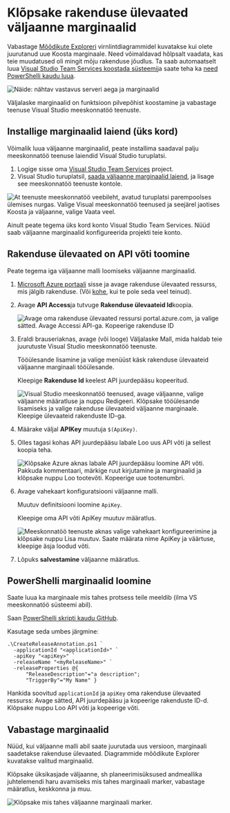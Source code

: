 <properties
    pageTitle="Vabastage marginaalid jaoks rakenduse ülevaated | Microsoft Azure'i"
    description="Juurutamise lisada või luua oma mõõdikute Exploreri diagrammide rakenduse ülevaated markerid."
    services="application-insights"
    documentationCenter=".net"
    authors="alancameronwills"
    manager="douge"/>

<tags
    ms.service="application-insights"
    ms.workload="tbd"
    ms.tgt_pltfrm="ibiza"
    ms.devlang="na"
    ms.topic="article"
    ms.date="06/28/2016"
    ms.author="awills"/>

# <a name="release-annotations-in-application-insights"></a>Klõpsake rakenduse ülevaated väljaanne marginaalid

Vabastage [Mõõdikute Exploreri](app-insights-metrics-explorer.md) virnlintdiagrammidel kuvatakse kui olete juurutanud uue Koosta marginaale. Need võimaldavad hõlpsalt vaadata, kas teie muudatused oli mingit mõju rakenduse jõudlus. Ta saab automaatselt luua [Visual Studio Team Services koostada süsteemi](https://www.visualstudio.com/en-us/get-started/build/build-your-app-vs)ja saate teha ka [need PowerShelli kaudu luua](#create-annotations-from-powershell).

![Näide: nähtav vastavus serveri aega ja marginaalid](./media/app-insights-annotations/00.png)

Väljalaske marginaalid on funktsioon pilvepõhist koostamine ja vabastage teenuse Visual Studio meeskonnatöö teenuste. 

## <a name="install-the-annotations-extension-one-time"></a>Installige marginaalid laiend (üks kord)

Võimalik luua väljaanne marginaalid, peate installima saadaval palju meeskonnatöö teenuse laiendid Visual Studio turuplatsi.

1. Logige sisse oma [Visual Studio Team Services](https://www.visualstudio.com/en-us/get-started/setup/sign-up-for-visual-studio-online) project.
2. Visual Studio turuplatsil, [saada väljaanne marginaalid laiend](https://marketplace.visualstudio.com/items/ms-appinsights.appinsightsreleaseannotations), ja lisage see meeskonnatöö teenuste kontole.

![At teenuste meeskonnatöö veebileht, avatud turuplatsi parempoolses ülemises nurgas. Valige Visual meeskonnatöö teenused ja seejärel jaotises Koosta ja väljaanne, valige Vaata veel.](./media/app-insights-annotations/10.png)

Ainult peate tegema üks kord konto Visual Studio Team Services. Nüüd saab väljaanne marginaalid konfigureerida projekti teie konto. 

## <a name="get-an-api-key-from-application-insights"></a>Rakenduse ülevaated on API võti toomine

Peate tegema iga väljaanne malli loomiseks väljaanne marginaalid.


1. [Microsoft Azure portaali](https://portal.azure.com) sisse ja avage rakenduse ülevaated ressurss, mis jälgib rakenduse. (Või [kohe](app-insights-overview.md), kui te pole seda veel teinud).
2. Avage **API Access**ja tutvuge **Rakenduse ülevaateid Id**koopia.

    ![Avage oma rakenduse ülevaated ressursi portal.azure.com, ja valige sätted. Avage Accessi API-ga. Kopeerige rakenduse ID](./media/app-insights-annotations/20.png)

2. Eraldi brauseriaknas, avage (või looge) Väljalaske Mall, mida haldab teie juurutuste Visual Studio meeskonnatöö teenuste. 

    Tööülesande lisamine ja valige menüüst käsk rakenduse ülevaateid väljaanne marginaali tööülesande.

    Kleepige **Rakenduse Id** keelest API juurdepääsu kopeeritud.

    ![Visual Studio meeskonnatöö teenused, avage väljaanne, valige väljaanne määratluse ja nuppu Redigeeri. Klõpsake tööülesande lisamiseks ja valige rakenduse ülevaateid väljaanne marginaale. Kleepige ülevaateid rakenduste ID-ga.](./media/app-insights-annotations/30.png)

3. Määrake väljal **APIKey** muutuja `$(ApiKey)`.

4. Olles tagasi kohas API juurdepääsu labale Loo uus API võti ja sellest koopia teha.

    ![Klõpsake Azure aknas labale API juurdepääsu loomine API võti. Pakkuda kommentaari, märkige ruut kirjutamine ja marginaalid ja klõpsake nuppu Loo tootevõti. Kopeerige uue tootenumbri.](./media/app-insights-annotations/40.png)

4. Avage vahekaart konfiguratsiooni väljaanne malli.

    Muutuv definitsiooni loomine `ApiKey`.

    Kleepige oma API võti ApiKey muutuv määratlus.

    ![Meeskonnatöö teenuste aknas valige vahekaart konfigureerimine ja klõpsake nuppu Lisa muutuv. Saate määrata nime ApiKey ja väärtuse, kleepige äsja loodud võti.](./media/app-insights-annotations/50.png)


5. Lõpuks **salvestamine** väljaanne määratlus.

## <a name="create-annotations-from-powershell"></a>PowerShelli marginaalid loomine

Saate luua ka marginaale mis tahes protsess teile meeldib (ilma VS meeskonnatöö süsteemi abil). 

Saan [PowerShelli skripti kaudu GitHub](https://github.com/Microsoft/ApplicationInsights-Home/blob/master/API/CreateReleaseAnnotation.ps1).

Kasutage seda umbes järgmine:

    .\CreateReleaseAnnotation.ps1 `
      -applicationId "<applicationId>" `
      -apiKey "<apiKey>" `
      -releaseName "<myReleaseName>" `
      -releaseProperties @{
          "ReleaseDescription"="a description";
          "TriggerBy"="My Name" }

Hankida soovitud `applicationId` ja `apiKey` oma rakenduse ülevaated ressurss: Avage sätted, API juurdepääsu ja kopeerige rakenduste ID-d. Klõpsake nuppu Loo API võti ja kopeerige võti. 

## <a name="release-annotations"></a>Vabastage marginaalid

Nüüd, kui väljaanne malli abil saate juurutada uus versioon, marginaali saadetakse rakenduse ülevaated. Diagrammide mõõdikute Explorer kuvatakse valitud marginaalid.

Klõpsake üksikasjade väljaanne, sh planeerimisüksused andmeallika juhtelemendi haru avamiseks mis tahes marginaali marker, vabastage määratlus, keskkonna ja muu.


![Klõpsake mis tahes väljaanne marginaali marker.](./media/app-insights-annotations/60.png)
